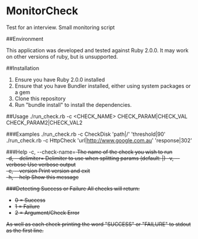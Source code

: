 # MonitorCheck
Test for an interview. Small monitoring script

##Environment

This application was developed and tested against Ruby 2.0.0. It may work on other versions of ruby, but is unsupported.

##Installation
1. Ensure you have Ruby 2.0.0 installed
2. Ensure that you have Bundler installed, either using system packages or a gem
3. Clone this repository
4. Run "bundle install" to install the dependencies.

##Usage
    ./run_check.rb -c <CHECK_NAME> CHECK_PARAM|CHECK_VAL CHECK_PARAM2|CHECK_VAL2

###Examples
    ./run_check.rb -c CheckDisk 'path|/' 'threshold|90'
    ./run_check.rb -c HttpCheck 'url|http://www.google.com.au' 'response|302'
    
###Help
    -c, --check-name=<s>    The name of the check you wish to run              
    -d, --delimiter=<s>     Delimiter to use when splitting params (default: |)
    -v, --verbose           Use verbose output                                 
    -e, --version           Print version and exit                             
    -h, --help              Show this message                                  

###Detecting Success or Failure
All checks will return:

* 0 = Success
* 1 = Failure
* 2 = Argument/Check Error

As well as each check printing the word "SUCCESS" or "FAILURE" to stdout as the first line.
